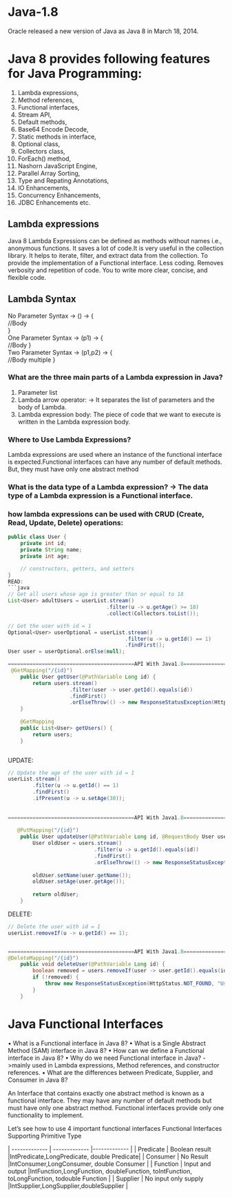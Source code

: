 # Java-1.8
Oracle released a new version of Java as Java 8 in March 18, 2014.
# Java 8 provides following features for Java Programming:

1. Lambda expressions,
2. Method references,
3. Functional interfaces,
4. Stream API,
5. Default methods,
6. Base64 Encode Decode,
7. Static methods in interface,
8. Optional class,
9. Collectors class,
10. ForEach() method,
11. Nashorn JavaScript Engine,
12. Parallel Array Sorting,
13. Type and Repating Annotations,
14. IO Enhancements,
15. Concurrency Enhancements,
16. JDBC Enhancements etc.


## Lambda expressions
Java 8 Lambda Expressions can be defined as methods without names i.e., anonymous functions.  It saves a lot of code.It is very useful in the collection library. It helps to iterate, filter, and extract data from the collection.
To provide the implementation of a Functional interface.
Less coding.
Removes verbosity and repetition of code.
You to write more clear, concise, and flexible code.

## Lambda Syntax
No Parameter Syntax ->  () -> {  
                                //Body   
                                }  
One Parameter Syntax -> (p1) -> {  
                                //Body 
                                }  
Two Parameter Syntax ->  (p1,p2) -> {  
                                    //Body multiple 
                                    }  

### What are the three main parts of a Lambda expression in Java?
1)	Parameter list
2)	Lambda arrow operator: -> It separates the list of parameters and the body of Lambda.
3)	Lambda expression body: The piece of code that we want to execute is written in the Lambda expression body.

### Where to Use Lambda Expressions?
Lambda expressions are used where an instance of the functional interface is expected.Functional interfaces can have any number of default methods. But, they must have only one abstract method

### What is the data type of a Lambda expression? -> The data type of a Lambda expression is a Functional interface.

### how lambda expressions can be used with CRUD (Create, Read, Update, Delete) operations:
```java
public class User {
    private int id;
    private String name;
    private int age;

    // constructors, getters, and setters
}
READ:
```java
// Get all users whose age is greater than or equal to 18
List<User> adultUsers = userList.stream()
                                .filter(u -> u.getAge() >= 18)
                                .collect(Collectors.toList());

// Get the user with id = 1
Optional<User> userOptional = userList.stream()
                                      .filter(u -> u.getId() == 1)
                                      .findFirst();
User user = userOptional.orElse(null);

=========================================API With Java1.8================================================================== 
 @GetMapping("/{id}")
    public User getUser(@PathVariable Long id) {
        return users.stream()
                    .filter(user -> user.getId().equals(id))
                    .findFirst()
                    .orElseThrow(() -> new ResponseStatusException(HttpStatus.NOT_FOUND, "User not found"));
    }
    
    @GetMapping
    public List<User> getUsers() {
        return users;
    }



```
UPDATE:
```java
// Update the age of the user with id = 1
userList.stream()
        .filter(u -> u.getId() == 1)
        .findFirst()
        .ifPresent(u -> u.setAge(30));
        
        
=========================================API With Java1.8==================================================================        
 
   @PutMapping("/{id}")
    public User updateUser(@PathVariable Long id, @RequestBody User user) {
        User oldUser = users.stream()
                            .filter(u -> u.getId().equals(id))
                            .findFirst()
                            .orElseThrow(() -> new ResponseStatusException(HttpStatus.NOT_FOUND, "User not found"));
        
        oldUser.setName(user.getName());
        oldUser.setAge(user.getAge());
        
        return oldUser;
    }
```
DELETE:

```java
// Delete the user with id = 1
userList.removeIf(u -> u.getId() == 1);


=========================================API With Java1.8================================================================== 
@DeleteMapping("/{id}")
    public void deleteUser(@PathVariable Long id) {
        boolean removed = users.removeIf(user -> user.getId().equals(id));
        if (!removed) {
            throw new ResponseStatusException(HttpStatus.NOT_FOUND, "User not found");
        }
    }
```
# Java Functional Interfaces
•	What is a Functional interface in Java 8?
•	What is a Single Abstract Method (SAM) interface in Java 8?
•	How can we define a Functional interface in Java 8?
•	Why do we need Functional interface in Java? ->mainly used in Lambda expressions, Method references, and constructor references.
•	What are the differences between Predicate, Supplier, and Consumer in Java 8?

An Interface that contains exactly one abstract method is known as a functional interface. They may have any number of default methods but must have only one abstract method. Functional interfaces provide only one functionality to implement.

Let’s see how to use 4 important functional interfaces	          Functional Interfaces Supporting Primitive Type

| ------------- | ------------- |------------- | 
| Predicate  | Boolean result  |IntPredicate,LongPredicate, double Predicate|
| Consumer  | No Result  |IntConsumer,LongConsumer, double Consumer |
| Function  | Input and output  |IntFunction,LongFunction, doubleFunction,  toIntFunction, toLongFunction, todouble Function |
| Supplier  | No input only supply  |IntSupplier,LongSupplier,doubleSupplier |
